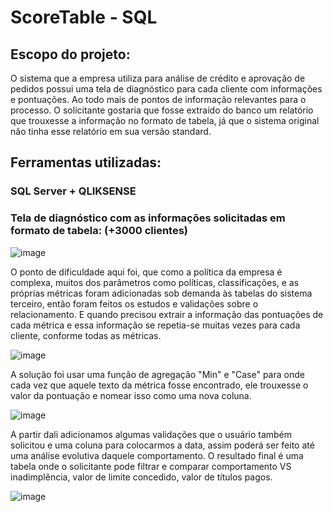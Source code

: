 # ScoreTable - SQL 

## Escopo do projeto:
O sistema que a empresa utiliza para análise de crédito e aprovação de pedidos possui uma tela de diagnóstico para cada cliente com informações e pontuações.
Ao todo mais de pontos de informação relevantes para o processo.
O solicitante gostaria que fosse extraído do banco um relatório que trouxesse a informação no formato de tabela, já que o sistema original não tinha esse relatório em sua versão standard.

## Ferramentas utilizadas: 
### SQL Server + QLIKSENSE


### Tela de diagnóstico com as informações solicitadas em formato de tabela:  (+3000 clientes)

![image](https://github.com/Ygorkelevra93/Projects/assets/121832957/e1da57f6-813c-4e95-a1d0-cf294f121294)


O ponto de dificuldade aqui foi, que como a política da empresa é complexa, muitos dos parâmetros como políticas, classificações, e as próprias métricas foram adicionadas
sob demanda às tabelas do sistema terceiro, então foram feitos os estudos e validações sobre o relacionamento. 
E quando precisou extrair a informação das pontuações de cada métrica e essa informação se repetia-se muitas vezes para cada cliente, conforme todas as métricas.


 ![image](https://github.com/Ygorkelevra93/Projects/assets/121832957/018dafa1-479a-4927-afe1-70e42f90ee61)

A solução foi usar uma função de agregação "Min" e "Case" para onde cada vez que aquele 
texto da métrica fosse encontrado, ele trouxesse o valor da pontuação e nomear isso como uma nova coluna.

![image](https://github.com/Ygorkelevra93/Projects/assets/121832957/825c9f30-d1e1-4b3c-8208-ffe314656b6a)


A partir dali adicionamos algumas validações que o usuário também solicitou e uma coluna para colocarmos a data, assim poderá ser feito até uma análise evolutiva daquele comportamento.
O resultado final é uma tabela onde o solicitante pode filtrar e comparar comportamento VS inadimplência, valor de limite concedido, valor de títulos pagos. 

![image](https://github.com/Ygorkelevra93/Projects/assets/121832957/a1978320-ce38-4f6e-a128-42647b81b450)


